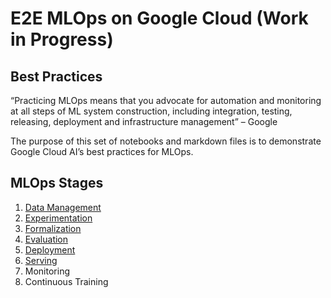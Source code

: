 
# E2E MLOps on Google Cloud (Work in Progress)
## Best Practices

“Practicing MLOps means that you advocate for automation and monitoring at all steps of ML system construction, including integration, testing, releasing, deployment and infrastructure management” – Google

The purpose of this set of notebooks and markdown files is to demonstrate Google Cloud AI’s best practices for MLOps.

## MLOps Stages

1. [Data Management](stage1)
2. [Experimentation](stage2)
3. [Formalization](stage3)
4. [Evaluation](stage4)
5. [Deployment](stage5)
6. [Serving](stage6)
7. Monitoring
8. Continuous Training
